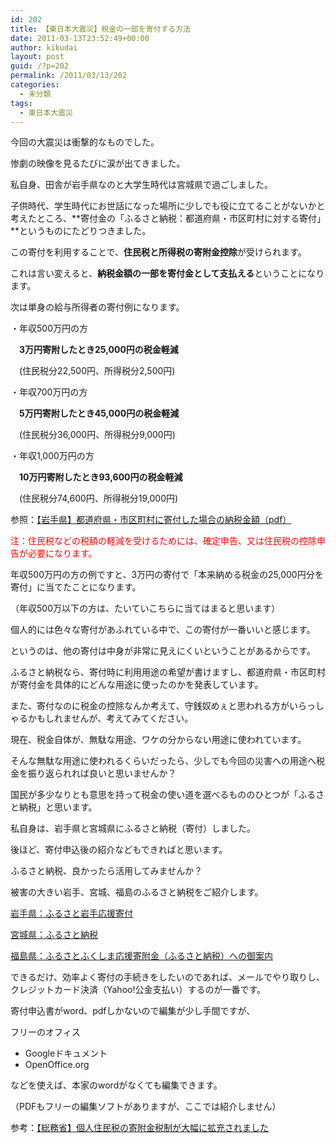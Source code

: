 ```yaml
---
id: 202
title: 【東日本大震災】税金の一部を寄付する方法
date: 2011-03-13T23:52:49+00:00
author: kikudai
layout: post
guid: /?p=202
permalink: /2011/03/13/202
categories:
  - 未分類
tags:
  - 東日本大震災
---
```

今回の大震災は衝撃的なものでした。
  
惨劇の映像を見るたびに涙が出てきました。

私自身、田舎が岩手県なのと大学生時代は宮城県で過ごしました。
  
子供時代、学生時代にお世話になった場所に少しでも役に立てることがないかと考えたところ、**寄付金の「ふるさと納税：都道府県・市区町村に対する寄付」**というものにたどりつきました。

この寄付を利用することで、**住民税と所得税の寄附金控除**が受けられます。
  
これは言い変えると、**納税金額の一部を寄付金として支払える**ということになります。

次は単身の給与所得者の寄付例になります。

・年収500万円の方
  
　**3万円寄附したとき25,000円の税金軽減**
  
　(住民税分22,500円、所得税分2,500円)

・年収700万円の方
  
　**5万円寄附したとき45,000円の税金軽減**
  
　(住民税分36,000円、所得税分9,000円)

・年収1,000万円の方
  
　**10万円寄附したとき93,600円の税金軽減**
  
　(住民税分74,600円、所得税分19,000円)

参照：<a href="http://www5.pref.iwate.jp/~hp0106/gaiyou/furusato\_nouzei/080430\_2\_kojin\_bt4.pdf" rel=nofollow>【岩手県】都道府県・市区町村に寄付した場合の納税金額（pdf）</a>
  
<font color="red">注：住民税などの税額の軽減を受けるためには、確定申告、又は住民税の控除申告が必要になります。</font>

年収500万円の方の例ですと、3万円の寄付で「本来納める税金の25,000円分を寄付」に当てたことになります。
  
（年収500万以下の方は、たいていこちらに当てはまると思います）

個人的には色々な寄付があふれている中で、この寄付が一番いいと感じます。
  
というのは、他の寄付は中身が非常に見えにくいということがあるからです。
  
ふるさと納税なら、寄付時に利用用途の希望が書けますし、都道府県・市区町村が寄付金を具体的にどんな用途に使ったのかを発表しています。

また、寄付なのに税金の控除なんか考えて、守銭奴めぇと思われる方がいらっしゃるかもしれませんが、考えてみてください。
  
現在、税金自体が、無駄な用途、ワケの分からない用途に使われています。
  
そんな無駄な用途に使われるくらいだったら、少しでも今回の災害への用途へ税金を振り返られれば良いと思いませんか？
  
国民が多少なりとも意思を持って税金の使い道を選べるもののひとつが「ふるさと納税」と思います。

私自身は、岩手県と宮城県にふるさと納税（寄付）しました。
  
後ほど、寄付申込後の紹介などもできればと思います。
  
ふるさと納税、良かったら活用してみませんか？

被害の大きい岩手、宮城、福島のふるさと納税をご紹介します。

<a href="http://www5.pref.iwate.jp/~hp0106/gaiyou/furusato_nouzei/index.html" rel=nofollow>岩手県：ふるさと岩手応援寄付</a>
  
<a href="http://www.pref.miyagi.jp/zeimu/hurusato/tetsuduki.html" rel=nofollow>宮城県：ふるさと納税</a>
  
<a href="http://bit.ly/f4CZVK" rel=nofollow>福島県：ふるさとふくしま応援寄附金（ふるさと納税）への御案内</a>

できるだけ、効率よく寄付の手続きをしたいのであれば、メールでやり取りし、クレジットカード決済（Yahoo!公金支払い）するのが一番です。

寄付申込書がword、pdfしかないので編集が少し手間ですが、

フリーのオフィス

  * Googleドキュメント
  * OpenOffice.org

などを使えば、本家のwordがなくても編集できます。
  
（PDFもフリーの編集ソフトがありますが、ここでは紹介しません）

参考：<a href="http://www.soumu.go.jp/menu\_kyotsuu/important/080430\_2_kojin.html" rel=nofollow>【総務省】個人住民税の寄附金税制が大幅に拡充されました</a>